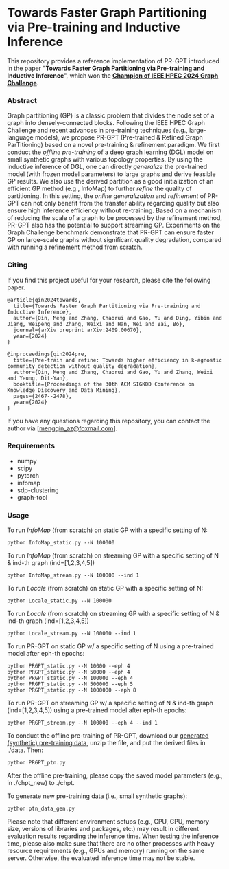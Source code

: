 # Towards Faster Graph Partitioning via Pre-training and Inductive Inference

This repository provides a reference implementation of PR-GPT introduced in the paper "**Towards Faster Graph Partitioning via Pre-training and Inductive Inference**", which won the [**Champion of IEEE HPEC 2024 Graph Challenge**](https://graphchallenge.mit.edu/champions).

### Abstract
Graph partitioning (GP) is a classic problem that divides the node set of a graph into densely-connected blocks. Following the IEEE HPEC Graph Challenge and recent advances in pre-training techniques (e.g., large-language models), we propose PR-GPT (Pre-trained & Refined Graph ParTitioning) based on a novel pre-training & refinement paradigm. We first conduct the *offline pre-training* of a deep graph learning (DGL) model on small synthetic graphs with various topology properties. By using the inductive inference of DGL, one can directly *generalize* the pre-trained model (with frozen model parameters) to large graphs and derive feasible GP results. We also use the derived partition as a good initialization of an efficient GP method (e.g., InfoMap) to further *refine* the quality of partitioning. In this setting, the *online generalization* and *refinement* of PR-GPT can not only benefit from the transfer ability regarding quality but also ensure high inference efficiency without re-training. Based on a mechanism of reducing the scale of a graph to be processed by the refinement method, PR-GPT also has the potential to support streaming GP. Experiments on the Graph Challenge benchmark demonstrate that PR-GPT can ensure faster GP on large-scale graphs without significant quality degradation, compared with running a refinement method from scratch.

### Citing
If you find this project useful for your research, please cite the following paper.

```
@article{qin2024towards,
  title={Towards Faster Graph Partitioning via Pre-training and Inductive Inference},
  author={Qin, Meng and Zhang, Chaorui and Gao, Yu and Ding, Yibin and Jiang, Weipeng and Zhang, Weixi and Han, Wei and Bai, Bo},
  journal={arXiv preprint arXiv:2409.00670},
  year={2024}
}
```
```
@inproceedings{qin2024pre,
  title={Pre-train and refine: Towards higher efficiency in k-agnostic community detection without quality degradation},
  author={Qin, Meng and Zhang, Chaorui and Gao, Yu and Zhang, Weixi and Yeung, Dit-Yan},
  booktitle={Proceedings of the 30th ACM SIGKDD Conference on Knowledge Discovery and Data Mining},
  pages={2467--2478},
  year={2024}
}
```

If you have any questions regarding this repository, you can contact the author via [mengqin_az@foxmail.com].

### Requirements
* numpy
* scipy
* pytorch
* infomap
* sdp-clustering
* graph-tool

### Usage

To run *InfoMap* (from scratch) on static GP with a specific setting of N:
~~~
python InfoMap_static.py --N 100000
~~~
To run *InfoMap* (from scratch) on streaming GP with a specific setting of N & ind-th graph (ind=[1,2,3,4,5])
~~~
python InfoMap_stream.py --N 100000 --ind 1
~~~

To run *Locale* (from scratch) on static GP with a specific setting of N:
~~~
python Locale_static.py --N 100000
~~~
To run *Locale* (from scratch) on streaming GP with a specific setting of N & ind-th graph (ind=[1,2,3,4,5])
~~~
python Locale_stream.py --N 100000 --ind 1
~~~

To run PR-GPT on static GP w/ a specific setting of N using a pre-trained model after eph-th epochs:
~~~
python PRGPT_static.py --N 10000 --eph 4
python PRGPT_static.py --N 50000 --eph 4
python PRGPT_static.py --N 100000 --eph 4
python PRGPT_static.py --N 500000 --eph 5
python PRGPT_static.py --N 1000000 --eph 8
~~~
To run PR-GPT on streaming GP w/ a specific setting of N & ind-th graph (ind=[1,2,3,4,5]) using a pre-trained model after eph-th epochs:
~~~
python PRGPT_stream.py --N 100000 --eph 4 --ind 1
~~~

To conduct the offline pre-training of PR-GPT, download our [generated (synthetic) pre-training data](https://hkustconnect-my.sharepoint.com/:u:/g/personal/mqinae_connect_ust_hk/EU29ZyTZA6VChRakolwFHvoBO7qdjTHJFatl0056p8-bbA?e=CUAMD7), unzip the file, and put the derived files in ./data. Then:
~~~
python PRGPT_ptn.py
~~~
After the offline pre-training, please copy the saved model parameters (e.g., in ./chpt_new) to ./chpt.

To generate new pre-training data (i.e., small synthetic graphs):
~~~
python ptn_data_gen.py
~~~

Please note that different environment setups (e.g., CPU, GPU, memory size, versions of libraries and packages, etc.) may result in different evaluation results regarding the inference time. When testing the inference time, please also make sure that there are no other processes with heavy resource requirements (e.g., GPUs and memory) running on the same server. Otherwise, the evaluated inference time may not be stable.
